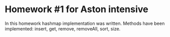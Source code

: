 # Homework #1 for Aston intensive
In this homework hashmap implementation was written. Methods have been implemented: insert, get, remove, removeAll, sort, size.
